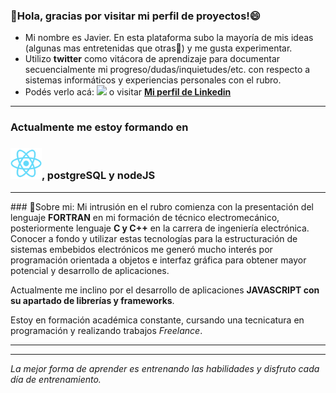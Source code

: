 ### 👋Hola, gracias por visitar mi perfil de proyectos!😄

- Mi nombre es Javier. En esta plataforma subo la mayoría de mis ideas (algunas mas entretenidas que otras🤔) y me gusta experimentar.
- Utilizo <b>twitter</b> como vitácora de aprendizaje para documentar secuencialmente mi progreso/dudas/inquietudes/etc. con respecto a sistemas informáticos y experiencias personales con el rubro.
- Podés verlo acá: <a href="https://twitter.com/juniorhuebra"><img src="https://img.shields.io/twitter/follow/juniorhuebra?color=blue&label=%20twitter&logo=twitter&style=for-the-badge"></img></a> o  visitar  <a href="https://www.linkedin.com/in/javieremanuelhuebra/"><b>Mi perfil de Linkedin</b></a>
<hr>
<div>
<h3>Actualmente me estoy formando en<h3> <img src="https://github.com/devicons/devicon/blob/master/icons/react/react-original.svg" width="50px" height="50px"></img>, postgreSQL y nodeJS 
</div>
<hr>
### 🌱Sobre mi:
Mi intrusión en el rubro comienza con la presentación del lenguaje <b>FORTRAN</b> en mi formación de técnico electromecánico, posteriormente lenguaje <b>C y C++</b> en la carrera de ingeniería electrónica. Conocer a fondo y utilizar estas tecnologías para la estructuración de sistemas embebidos electrónicos me generó mucho interés por programación orientada a objetos e interfaz gráfica para obtener mayor potencial y desarrollo de aplicaciones.

Actualmente me inclino por el desarrollo de aplicaciones <b>JAVASCRIPT con su apartado de librerías y frameworks</b>.

Estoy en formación académica constante, cursando una tecnicatura en programación y realizando trabajos <i>Freelance</i>.
<hr>

<hr>
<i>La mejor forma de aprender es entrenando las habilidades y disfruto cada día de entrenamiento.</i>

<!--
**javierhuebra/javierhuebra** is a ✨ _special_ ✨ repository because its `README.md` (this file) appears on your GitHub profile.

Here are some ideas to get you started:

- 🔭 I’m currently working on ...
- 🌱 I’m currently learning ...
- 👯 I’m looking to collaborate on ...
- 🤔 I’m looking for help with ...
- 💬 Ask me about ...
- 📫 How to reach me: ...
- 😄 Pronouns: ...
- ⚡ Fun fact: ...
-->
